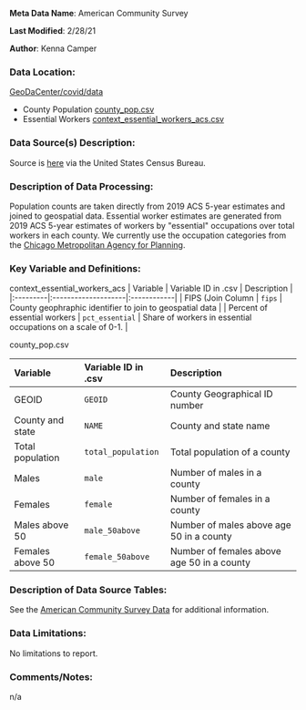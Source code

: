 **Meta Data Name**: American Community Survey

**Last Modified**: 2/28/21

**Author**: Kenna Camper

### Data Location: 
[GeoDaCenter/covid/data](https://github.com/GeoDaCenter/covid/tree/13e3bddf8f54734a627200ff2d2eb729504fbd6c/data)

* County Population [county_pop.csv](https://github.com/GeoDaCenter/covid/blob/d689ff0c926b854000764a68aa924798aa36bf9b/data/county_pop.csv)
* Essential Workers [context_essential_workers_acs.csv](https://raw.githubusercontent.com/GeoDaCenter/covid/master/public/csv/context_essential_workers_acs.csv)

### Data Source(s) Description:  
Source is [here](https://www.census.gov/acs/www/data/data-tables-and-tools/american-factfinder/) via the United States Census Bureau. 

### Description of Data Processing: 
Population counts are taken directly from 2019 ACS 5-year estimates and joined to geospatial data. Essential worker estimates are generated from 2019 ACS 5-year estimates of workers by "essential" occupations over total workers in each county. We currently use the occupation categories from the [Chicago Metropolitan Agency for Planning](https://github.com/CMAP-REPOS/essentialworkers).

### Key Variable and Definitions:
context_essential_workers_acs
| Variable | Variable ID in .csv | Description | 
|:---------|:--------------------|:------------|
| FIPS (Join Column | `fips` | County geophraphic identifier to join to geospatial data |
| Percent of essential workers | `pct_essential` | Share of workers in essential occupations on a scale of 0-1. |

county_pop.csv

| Variable | Variable ID in .csv | Description |
|:---------|:--------------------|:------------|
| GEOID | `GEOID` | County Geographical ID number |
| County and state | `NAME` | County and state name |
| Total population | `total_population` | Total population of a county |
| Males | `male` | Number of males in a county |
| Females| `female` | Number of females in a county |
| Males above 50 | `male_50above` | Number of males above age 50 in a county |
| Females above 50 | `female_50above` | Number of females above age 50 in a county |


### Description of Data Source Tables: 
See the [American Community Survey Data](https://www.census.gov/programs-surveys/acs/data.html) for additional information.

### Data Limitations:
No limitations to report.

### Comments/Notes:
n/a
